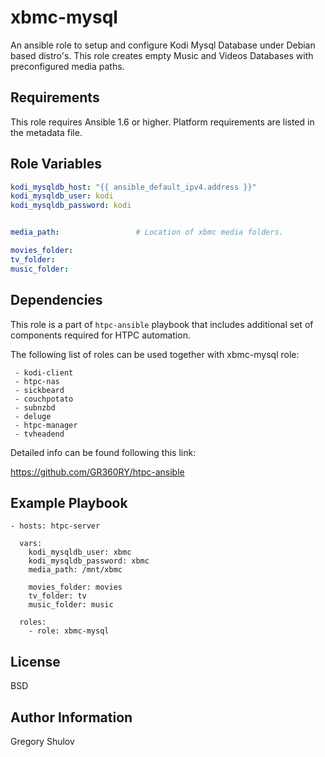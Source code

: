 xbmc-mysql
===========

An ansible role to setup and configure Kodi Mysql Database under Debian based distro's. This role creates empty Music and Videos Databases with preconfigured media paths.


Requirements
------------

This role requires Ansible 1.6 or higher. Platform requirements are listed in the metadata file.

Role Variables
--------------

```yaml
kodi_mysqldb_host: "{{ ansible_default_ipv4.address }}"
kodi_mysqldb_user: kodi
kodi_mysqldb_password: kodi


media_path:                 # Location of xbmc media folders.

movies_folder:
tv_folder:
music_folder:
```

Dependencies
------------

This role is a part of `htpc-ansible` playbook that includes additional set of components required for HTPC automation.

The following list of roles can be used together with xbmc-mysql role:

     - kodi-client
     - htpc-nas
     - sickbeard
     - couchpotato
     - subnzbd
     - deluge
     - htpc-manager
     - tvheadend

Detailed info can be found following this link:

https://github.com/GR360RY/htpc-ansible


Example Playbook
-------------------------

```
- hosts: htpc-server

  vars:
    kodi_mysqldb_user: xbmc
    kodi_mysqldb_password: xbmc
    media_path: /mnt/xbmc

    movies_folder: movies
    tv_folder: tv
    music_folder: music

  roles:
    - role: xbmc-mysql
```

License
-------

BSD

Author Information
------------------

Gregory Shulov
